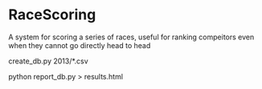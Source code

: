 RaceScoring
===========

A system for scoring a series of races, useful for ranking compeitors even when they cannot go directly head to head 

create_db.py 2013/*.csv

python report_db.py > results.html

